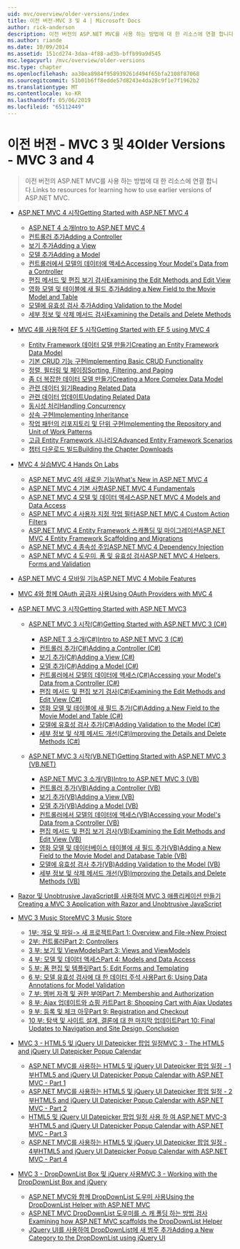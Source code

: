 ```yaml
---
uid: mvc/overview/older-versions/index
title: 이전 버전-MVC 3 및 4 | Microsoft Docs
author: rick-anderson
description: 이전 버전의 ASP.NET MVC를 사용 하는 방법에 대 한 리소스에 연결 합니다.
ms.author: riande
ms.date: 10/09/2014
ms.assetid: 151cd274-3daa-4f88-ad3b-bffb99a9d545
msc.legacyurl: /mvc/overview/older-versions
msc.type: chapter
ms.openlocfilehash: aa38ea8984f958939261d494f65bfa2108f87068
ms.sourcegitcommit: 51b01b6ff8edde57d8243e4da28c9f1e7f1962b2
ms.translationtype: MT
ms.contentlocale: ko-KR
ms.lasthandoff: 05/06/2019
ms.locfileid: "65112449"
---
```

# <a name="older-versions---mvc-3-and-4"></a><span data-ttu-id="672e1-103">이전 버전 - MVC 3 및 4</span><span class="sxs-lookup"><span data-stu-id="672e1-103">Older Versions - MVC 3 and 4</span></span>

> <span data-ttu-id="672e1-104">이전 버전의 ASP.NET MVC를 사용 하는 방법에 대 한 리소스에 연결 합니다.</span><span class="sxs-lookup"><span data-stu-id="672e1-104">Links to resources for learning how to use earlier versions of ASP.NET MVC.</span></span>

- [<span data-ttu-id="672e1-105">ASP.NET MVC 4 시작</span><span class="sxs-lookup"><span data-stu-id="672e1-105">Getting Started with ASP.NET MVC 4</span></span>](getting-started-with-aspnet-mvc4/index.md)

    - [<span data-ttu-id="672e1-106">ASP.NET 4 소개</span><span class="sxs-lookup"><span data-stu-id="672e1-106">Intro to ASP.NET MVC 4</span></span>](getting-started-with-aspnet-mvc4/intro-to-aspnet-mvc-4.md)
    - [<span data-ttu-id="672e1-107">컨트롤러 추가</span><span class="sxs-lookup"><span data-stu-id="672e1-107">Adding a Controller</span></span>](getting-started-with-aspnet-mvc4/adding-a-controller.md)
    - [<span data-ttu-id="672e1-108">보기 추가</span><span class="sxs-lookup"><span data-stu-id="672e1-108">Adding a View</span></span>](getting-started-with-aspnet-mvc4/adding-a-view.md)
    - [<span data-ttu-id="672e1-109">모델 추가</span><span class="sxs-lookup"><span data-stu-id="672e1-109">Adding a Model</span></span>](getting-started-with-aspnet-mvc4/adding-a-model.md)
    - [<span data-ttu-id="672e1-110">컨트롤러에서 모델의 데이터에 액세스</span><span class="sxs-lookup"><span data-stu-id="672e1-110">Accessing Your Model's Data from a Controller</span></span>](getting-started-with-aspnet-mvc4/accessing-your-models-data-from-a-controller.md)
    - [<span data-ttu-id="672e1-111">편집 메서드 및 편집 보기 검사</span><span class="sxs-lookup"><span data-stu-id="672e1-111">Examining the Edit Methods and Edit View</span></span>](getting-started-with-aspnet-mvc4/examining-the-edit-methods-and-edit-view.md)
    - [<span data-ttu-id="672e1-112">영화 모델 및 테이블에 새 필드 추가</span><span class="sxs-lookup"><span data-stu-id="672e1-112">Adding a New Field to the Movie Model and Table</span></span>](getting-started-with-aspnet-mvc4/adding-a-new-field-to-the-movie-model-and-table.md)
    - [<span data-ttu-id="672e1-113">모델에 유효성 검사 추가</span><span class="sxs-lookup"><span data-stu-id="672e1-113">Adding Validation to the Model</span></span>](getting-started-with-aspnet-mvc4/adding-validation-to-the-model.md)
    - [<span data-ttu-id="672e1-114">세부 정보 및 삭제 메서드 검사</span><span class="sxs-lookup"><span data-stu-id="672e1-114">Examining the Details and Delete Methods</span></span>](getting-started-with-aspnet-mvc4/examining-the-details-and-delete-methods.md)
- [<span data-ttu-id="672e1-115">MVC 4를 사용하여 EF 5 시작</span><span class="sxs-lookup"><span data-stu-id="672e1-115">Getting Started with EF 5 using MVC 4</span></span>](getting-started-with-ef-5-using-mvc-4/index.md)

    - [<span data-ttu-id="672e1-116">Entity Framework 데이터 모델 만들기</span><span class="sxs-lookup"><span data-stu-id="672e1-116">Creating an Entity Framework Data Model</span></span>](getting-started-with-ef-5-using-mvc-4/creating-an-entity-framework-data-model-for-an-asp-net-mvc-application.md)
    - [<span data-ttu-id="672e1-117">기본 CRUD 기능 구현</span><span class="sxs-lookup"><span data-stu-id="672e1-117">Implementing Basic CRUD Functionality</span></span>](getting-started-with-ef-5-using-mvc-4/implementing-basic-crud-functionality-with-the-entity-framework-in-asp-net-mvc-application.md)
    - [<span data-ttu-id="672e1-118">정렬, 필터링 및 페이징</span><span class="sxs-lookup"><span data-stu-id="672e1-118">Sorting, Filtering, and Paging</span></span>](getting-started-with-ef-5-using-mvc-4/sorting-filtering-and-paging-with-the-entity-framework-in-an-asp-net-mvc-application.md)
    - [<span data-ttu-id="672e1-119">좀 더 복잡한 데이터 모델 만들기</span><span class="sxs-lookup"><span data-stu-id="672e1-119">Creating a More Complex Data Model</span></span>](getting-started-with-ef-5-using-mvc-4/creating-a-more-complex-data-model-for-an-asp-net-mvc-application.md)
    - [<span data-ttu-id="672e1-120">관련 데이터 읽기</span><span class="sxs-lookup"><span data-stu-id="672e1-120">Reading Related Data</span></span>](getting-started-with-ef-5-using-mvc-4/reading-related-data-with-the-entity-framework-in-an-asp-net-mvc-application.md)
    - [<span data-ttu-id="672e1-121">관련 데이터 업데이트</span><span class="sxs-lookup"><span data-stu-id="672e1-121">Updating Related Data</span></span>](getting-started-with-ef-5-using-mvc-4/updating-related-data-with-the-entity-framework-in-an-asp-net-mvc-application.md)
    - [<span data-ttu-id="672e1-122">동시성 처리</span><span class="sxs-lookup"><span data-stu-id="672e1-122">Handling Concurrency</span></span>](getting-started-with-ef-5-using-mvc-4/handling-concurrency-with-the-entity-framework-in-an-asp-net-mvc-application.md)
    - [<span data-ttu-id="672e1-123">상속 구현</span><span class="sxs-lookup"><span data-stu-id="672e1-123">Implementing Inheritance</span></span>](getting-started-with-ef-5-using-mvc-4/implementing-inheritance-with-the-entity-framework-in-an-asp-net-mvc-application.md)
    - [<span data-ttu-id="672e1-124">작업 패턴의 리포지토리 및 단위 구현</span><span class="sxs-lookup"><span data-stu-id="672e1-124">Implementing the Repository and Unit of Work Patterns</span></span>](getting-started-with-ef-5-using-mvc-4/implementing-the-repository-and-unit-of-work-patterns-in-an-asp-net-mvc-application.md)
    - [<span data-ttu-id="672e1-125">고급 Entity Framework 시나리오</span><span class="sxs-lookup"><span data-stu-id="672e1-125">Advanced Entity Framework Scenarios</span></span>](getting-started-with-ef-5-using-mvc-4/advanced-entity-framework-scenarios-for-an-mvc-web-application.md)
    - [<span data-ttu-id="672e1-126">챕터 다운로드 빌드</span><span class="sxs-lookup"><span data-stu-id="672e1-126">Building the Chapter Downloads</span></span>](getting-started-with-ef-5-using-mvc-4/building-the-ef5-mvc4-chapter-downloads.md)
- [<span data-ttu-id="672e1-127">MVC 4 실습</span><span class="sxs-lookup"><span data-stu-id="672e1-127">MVC 4 Hands On Labs</span></span>](hands-on-labs/index.md)

    - [<span data-ttu-id="672e1-128">ASP.NET MVC 4의 새로운 기능</span><span class="sxs-lookup"><span data-stu-id="672e1-128">What's New in ASP.NET MVC 4</span></span>](hands-on-labs/whats-new-in-aspnet-mvc-4.md)
    - [<span data-ttu-id="672e1-129">ASP.NET MVC 4 기본 사항</span><span class="sxs-lookup"><span data-stu-id="672e1-129">ASP.NET MVC 4 Fundamentals</span></span>](hands-on-labs/aspnet-mvc-4-fundamentals.md)
    - [<span data-ttu-id="672e1-130">ASP.NET MVC 4 모델 및 데이터 액세스</span><span class="sxs-lookup"><span data-stu-id="672e1-130">ASP.NET MVC 4 Models and Data Access</span></span>](hands-on-labs/aspnet-mvc-4-models-and-data-access.md)
    - [<span data-ttu-id="672e1-131">ASP.NET MVC 4 사용자 지정 작업 필터</span><span class="sxs-lookup"><span data-stu-id="672e1-131">ASP.NET MVC 4 Custom Action Filters</span></span>](hands-on-labs/aspnet-mvc-4-custom-action-filters.md)
    - [<span data-ttu-id="672e1-132">ASP.NET MVC 4 Entity Framework 스캐폴딩 및 마이그레이션</span><span class="sxs-lookup"><span data-stu-id="672e1-132">ASP.NET MVC 4 Entity Framework Scaffolding and Migrations</span></span>](hands-on-labs/aspnet-mvc-4-entity-framework-scaffolding-and-migrations.md)
    - [<span data-ttu-id="672e1-133">ASP.NET MVC 4 종속성 주입</span><span class="sxs-lookup"><span data-stu-id="672e1-133">ASP.NET MVC 4 Dependency Injection</span></span>](hands-on-labs/aspnet-mvc-4-dependency-injection.md)
    - [<span data-ttu-id="672e1-134">ASP.NET MVC 4 도우미, 폼 및 유효성 검사</span><span class="sxs-lookup"><span data-stu-id="672e1-134">ASP.NET MVC 4 Helpers, Forms and Validation</span></span>](hands-on-labs/aspnet-mvc-4-helpers-forms-and-validation.md)
- [<span data-ttu-id="672e1-135">ASP.NET MVC 4 모바일 기능</span><span class="sxs-lookup"><span data-stu-id="672e1-135">ASP.NET MVC 4 Mobile Features</span></span>](aspnet-mvc-4-mobile-features.md)
- [<span data-ttu-id="672e1-136">MVC 4와 함께 OAuth 공급자 사용</span><span class="sxs-lookup"><span data-stu-id="672e1-136">Using OAuth Providers with MVC 4</span></span>](using-oauth-providers-with-mvc.md)
- [<span data-ttu-id="672e1-137">ASP.NET MVC 3 시작</span><span class="sxs-lookup"><span data-stu-id="672e1-137">Getting Started with ASP.NET MVC3</span></span>](getting-started-with-aspnet-mvc3/index.md)

    - [<span data-ttu-id="672e1-138">ASP.NET MVC 3 시작(C#)</span><span class="sxs-lookup"><span data-stu-id="672e1-138">Getting Started with ASP.NET MVC 3 (C#)</span></span>](getting-started-with-aspnet-mvc3/cs/index.md)

        - [<span data-ttu-id="672e1-139">ASP.NET 3 소개(C#)</span><span class="sxs-lookup"><span data-stu-id="672e1-139">Intro to ASP.NET MVC 3 (C#)</span></span>](getting-started-with-aspnet-mvc3/cs/intro-to-aspnet-mvc-3.md)
        - [<span data-ttu-id="672e1-140">컨트롤러 추가(C#)</span><span class="sxs-lookup"><span data-stu-id="672e1-140">Adding a Controller (C#)</span></span>](getting-started-with-aspnet-mvc3/cs/adding-a-controller.md)
        - [<span data-ttu-id="672e1-141">보기 추가(C#)</span><span class="sxs-lookup"><span data-stu-id="672e1-141">Adding a View (C#)</span></span>](getting-started-with-aspnet-mvc3/cs/adding-a-view.md)
        - [<span data-ttu-id="672e1-142">모델 추가(C#)</span><span class="sxs-lookup"><span data-stu-id="672e1-142">Adding a Model (C#)</span></span>](getting-started-with-aspnet-mvc3/cs/adding-a-model.md)
        - [<span data-ttu-id="672e1-143">컨트롤러에서 모델의 데이터에 액세스(C#)</span><span class="sxs-lookup"><span data-stu-id="672e1-143">Accessing your Model's Data from a Controller (C#)</span></span>](getting-started-with-aspnet-mvc3/cs/accessing-your-models-data-from-a-controller.md)
        - [<span data-ttu-id="672e1-144">편집 메서드 및 편집 보기 검사(C#)</span><span class="sxs-lookup"><span data-stu-id="672e1-144">Examining the Edit Methods and Edit View (C#)</span></span>](getting-started-with-aspnet-mvc3/cs/examining-the-edit-methods-and-edit-view.md)
        - [<span data-ttu-id="672e1-145">영화 모델 및 테이블에 새 필드 추가(C#)</span><span class="sxs-lookup"><span data-stu-id="672e1-145">Adding a New Field to the Movie Model and Table (C#)</span></span>](getting-started-with-aspnet-mvc3/cs/adding-a-new-field.md)
        - [<span data-ttu-id="672e1-146">모델에 유효성 검사 추가(C#)</span><span class="sxs-lookup"><span data-stu-id="672e1-146">Adding Validation to the Model (C#)</span></span>](getting-started-with-aspnet-mvc3/cs/adding-validation-to-the-model.md)
        - [<span data-ttu-id="672e1-147">세부 정보 및 삭제 메서드 개선(C#)</span><span class="sxs-lookup"><span data-stu-id="672e1-147">Improving the Details and Delete Methods (C#)</span></span>](getting-started-with-aspnet-mvc3/cs/improving-the-details-and-delete-methods.md)
    - [<span data-ttu-id="672e1-148">ASP.NET MVC 3 시작(VB.NET)</span><span class="sxs-lookup"><span data-stu-id="672e1-148">Getting Started with ASP.NET MVC 3 (VB.NET)</span></span>](getting-started-with-aspnet-mvc3/vb/index.md)

        - [<span data-ttu-id="672e1-149">ASP.NET MVC 3 소개(VB)</span><span class="sxs-lookup"><span data-stu-id="672e1-149">Intro to ASP.NET MVC 3 (VB)</span></span>](getting-started-with-aspnet-mvc3/vb/intro-to-aspnet-mvc-3.md)
        - [<span data-ttu-id="672e1-150">컨트롤러 추가(VB)</span><span class="sxs-lookup"><span data-stu-id="672e1-150">Adding a Controller (VB)</span></span>](getting-started-with-aspnet-mvc3/vb/adding-a-controller.md)
        - [<span data-ttu-id="672e1-151">보기 추가(VB)</span><span class="sxs-lookup"><span data-stu-id="672e1-151">Adding a View (VB)</span></span>](getting-started-with-aspnet-mvc3/vb/adding-a-view.md)
        - [<span data-ttu-id="672e1-152">모델 추가(VB)</span><span class="sxs-lookup"><span data-stu-id="672e1-152">Adding a Model (VB)</span></span>](getting-started-with-aspnet-mvc3/vb/adding-a-model.md)
        - [<span data-ttu-id="672e1-153">컨트롤러에서 모델의 데이터에 액세스(VB)</span><span class="sxs-lookup"><span data-stu-id="672e1-153">Accessing your Model's Data from a Controller (VB)</span></span>](getting-started-with-aspnet-mvc3/vb/accessing-your-models-data-from-a-controller.md)
        - [<span data-ttu-id="672e1-154">편집 메서드 및 편집 보기 검사(VB)</span><span class="sxs-lookup"><span data-stu-id="672e1-154">Examining the Edit Methods and Edit View (VB)</span></span>](getting-started-with-aspnet-mvc3/vb/examining-the-edit-methods-and-edit-view.md)
        - [<span data-ttu-id="672e1-155">영화 모델 및 데이터베이스 테이블에 새 필드 추가(VB)</span><span class="sxs-lookup"><span data-stu-id="672e1-155">Adding a New Field to the Movie Model and Database Table (VB)</span></span>](getting-started-with-aspnet-mvc3/vb/adding-a-new-field.md)
        - [<span data-ttu-id="672e1-156">모델에 유효성 검사 추가(VB)</span><span class="sxs-lookup"><span data-stu-id="672e1-156">Adding Validation to the Model (VB)</span></span>](getting-started-with-aspnet-mvc3/vb/adding-validation-to-the-model.md)
        - [<span data-ttu-id="672e1-157">세부 정보 및 삭제 메서드 개선(VB)</span><span class="sxs-lookup"><span data-stu-id="672e1-157">Improving the Details and Delete Methods (VB)</span></span>](getting-started-with-aspnet-mvc3/vb/improving-the-details-and-delete-methods.md)
- [<span data-ttu-id="672e1-158">Razor 및 Unobtrusive JavaScript를 사용하여 MVC 3 애플리케이션 만들기</span><span class="sxs-lookup"><span data-stu-id="672e1-158">Creating a MVC 3 Application with Razor and Unobtrusive JavaScript</span></span>](creating-a-mvc-3-application-with-razor-and-unobtrusive-javascript.md)
- [<span data-ttu-id="672e1-159">MVC 3 Music Store</span><span class="sxs-lookup"><span data-stu-id="672e1-159">MVC 3 Music Store</span></span>](mvc-music-store/index.md)

    - [<span data-ttu-id="672e1-160">1부: 개요 및 파일-> 새 프로젝트</span><span class="sxs-lookup"><span data-stu-id="672e1-160">Part 1: Overview and File->New Project</span></span>](mvc-music-store/mvc-music-store-part-1.md)
    - [<span data-ttu-id="672e1-161">2부: 컨트롤러</span><span class="sxs-lookup"><span data-stu-id="672e1-161">Part 2: Controllers</span></span>](mvc-music-store/mvc-music-store-part-2.md)
    - [<span data-ttu-id="672e1-162">3 부: 보기 및 ViewModels</span><span class="sxs-lookup"><span data-stu-id="672e1-162">Part 3: Views and ViewModels</span></span>](mvc-music-store/mvc-music-store-part-3.md)
    - [<span data-ttu-id="672e1-163">4 부: 모델 및 데이터 액세스</span><span class="sxs-lookup"><span data-stu-id="672e1-163">Part 4: Models and Data Access</span></span>](mvc-music-store/mvc-music-store-part-4.md)
    - [<span data-ttu-id="672e1-164">5 부: 폼 편집 및 템플릿</span><span class="sxs-lookup"><span data-stu-id="672e1-164">Part 5: Edit Forms and Templating</span></span>](mvc-music-store/mvc-music-store-part-5.md)
    - [<span data-ttu-id="672e1-165">6 부: 모델 유효성 검사에 대 한 데이터 주석 사용</span><span class="sxs-lookup"><span data-stu-id="672e1-165">Part 6: Using Data Annotations for Model Validation</span></span>](mvc-music-store/mvc-music-store-part-6.md)
    - [<span data-ttu-id="672e1-166">7 부: 멤버 자격 및 권한 부여</span><span class="sxs-lookup"><span data-stu-id="672e1-166">Part 7: Membership and Authorization</span></span>](mvc-music-store/mvc-music-store-part-7.md)
    - [<span data-ttu-id="672e1-167">8 부: Ajax 업데이트와 쇼핑 카트</span><span class="sxs-lookup"><span data-stu-id="672e1-167">Part 8: Shopping Cart with Ajax Updates</span></span>](mvc-music-store/mvc-music-store-part-8.md)
    - [<span data-ttu-id="672e1-168">9 부: 등록 및 체크 아웃</span><span class="sxs-lookup"><span data-stu-id="672e1-168">Part 9: Registration and Checkout</span></span>](mvc-music-store/mvc-music-store-part-9.md)
    - [<span data-ttu-id="672e1-169">10 부: 탐색 및 사이트 설계, 결론에 대 한 마지막 업데이트</span><span class="sxs-lookup"><span data-stu-id="672e1-169">Part 10: Final Updates to Navigation and Site Design, Conclusion</span></span>](mvc-music-store/mvc-music-store-part-10.md)
- [<span data-ttu-id="672e1-170">MVC 3 - HTML5 및 jQuery UI Datepicker 팝업 일정</span><span class="sxs-lookup"><span data-stu-id="672e1-170">MVC 3 - The HTML5 and jQuery UI Datepicker Popup Calendar</span></span>](using-the-html5-and-jquery-ui-datepicker-popup-calendar-with-aspnet-mvc/index.md)

    - [<span data-ttu-id="672e1-171">ASP.NET MVC를 사용하는 HTML5 및 jQuery UI Datepicker 팝업 일정 - 1부</span><span class="sxs-lookup"><span data-stu-id="672e1-171">HTML5 and jQuery UI Datepicker Popup Calendar with ASP.NET MVC - Part 1</span></span>](using-the-html5-and-jquery-ui-datepicker-popup-calendar-with-aspnet-mvc/using-the-html5-and-jquery-ui-datepicker-popup-calendar-with-aspnet-mvc-part-1.md)
    - [<span data-ttu-id="672e1-172">ASP.NET MVC를 사용하는 HTML5 및 jQuery UI Datepicker 팝업 일정 - 2부</span><span class="sxs-lookup"><span data-stu-id="672e1-172">HTML5 and jQuery UI Datepicker Popup Calendar with ASP.NET MVC - Part 2</span></span>](using-the-html5-and-jquery-ui-datepicker-popup-calendar-with-aspnet-mvc/using-the-html5-and-jquery-ui-datepicker-popup-calendar-with-aspnet-mvc-part-2.md)
    - [<span data-ttu-id="672e1-173">HTML5 및 jQuery UI Datepicker 팝업 일정 사용 하 여 ASP.NET MVC-3 부</span><span class="sxs-lookup"><span data-stu-id="672e1-173">HTML5 and jQuery UI Datepicker Popup Calendar with ASP.NET MVC - Part 3</span></span>](using-the-html5-and-jquery-ui-datepicker-popup-calendar-with-aspnet-mvc/using-the-html5-and-jquery-ui-datepicker-popup-calendar-with-aspnet-mvc-part-3.md)
    - [<span data-ttu-id="672e1-174">ASP.NET MVC를 사용하는 HTML5 및 jQuery UI Datepicker 팝업 일정 - 4부</span><span class="sxs-lookup"><span data-stu-id="672e1-174">HTML5 and jQuery UI Datepicker Popup Calendar with ASP.NET MVC - Part 4</span></span>](using-the-html5-and-jquery-ui-datepicker-popup-calendar-with-aspnet-mvc/using-the-html5-and-jquery-ui-datepicker-popup-calendar-with-aspnet-mvc-part-4.md)
- [<span data-ttu-id="672e1-175">MVC 3 - DropDownList Box 및 jQuery 사용</span><span class="sxs-lookup"><span data-stu-id="672e1-175">MVC 3 - Working with the DropDownList Box and jQuery</span></span>](working-with-the-dropdownlist-box-and-jquery/index.md)

    - [<span data-ttu-id="672e1-176">ASP.NET MVC와 함께 DropDownList 도우미 사용</span><span class="sxs-lookup"><span data-stu-id="672e1-176">Using the DropDownList Helper with ASP.NET MVC</span></span>](working-with-the-dropdownlist-box-and-jquery/using-the-dropdownlist-helper-with-aspnet-mvc.md)
    - [<span data-ttu-id="672e1-177">ASP.NET MVC DropDownList 도우미를 스 캐 폴딩 하는 방법 검사</span><span class="sxs-lookup"><span data-stu-id="672e1-177">Examining how ASP.NET MVC scaffolds the DropDownList Helper</span></span>](working-with-the-dropdownlist-box-and-jquery/examining-how-aspnet-mvc-scaffolds-the-dropdownlist-helper.md)
    - [<span data-ttu-id="672e1-178">JQuery UI를 사용하여 DropDownList에 새 범주 추가</span><span class="sxs-lookup"><span data-stu-id="672e1-178">Adding a New Category to the DropDownList using jQuery UI</span></span>](working-with-the-dropdownlist-box-and-jquery/adding-a-new-category-to-the-dropdownlist-using-jquery-ui.md)
